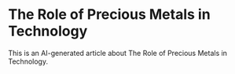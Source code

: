 # The Role of Precious Metals in Technology

This is an AI-generated article about The Role of Precious Metals in Technology.